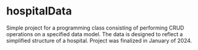 ﻿# hospitalData
Simple project for a programming class consisting of performing CRUD operations on a specified data model. The data is designed to reflect a simplified structure of a hospital.
Project was finalized in January of 2024.

